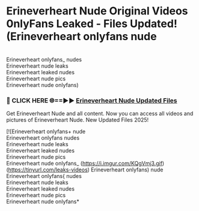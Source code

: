 # Erineverheart Nude Original Videos 0nlyFans Leaked - Files Updated! (Erineverheart onlyfans nude<br>
<br>
Erineverheart onlyfans_ nudes<br>
Erineverheart nude leaks<br>
Erineverheart leaked nudes<br>
Erineverheart nude pics<br>
Erineverheart nude onlyfans)

<h3>🔴 CLICK HERE 🌐==►► <a href="https://tinyurl.com/leaks-videos" rel="nofollow">Erineverheart Nude Updated Files</a></h3>

Get Erineverheart Nude and all content. Now you can access all videos and pictures of Erineverheart Nude. New Updated Files 2025!

[![Erineverheart onlyfans+ nude<br>
Erineverheart onlyfans nudes<br>
Erineverheart nude leaks<br>
Erineverheart leaked nudes<br>
Erineverheart nude pics<br>
Erineverheart nude onlyfans_
(https://i.imgur.com/KQgVmj3.gif)(https://tinyurl.com/leaks-videos)
Erineverheart onlyfans) nude<br>
Erineverheart onlyfans{ nudes<br>
Erineverheart nude leaks<br>
Erineverheart leaked nudes<br>
Erineverheart nude pics<br>
Erineverheart nude onlyfans*